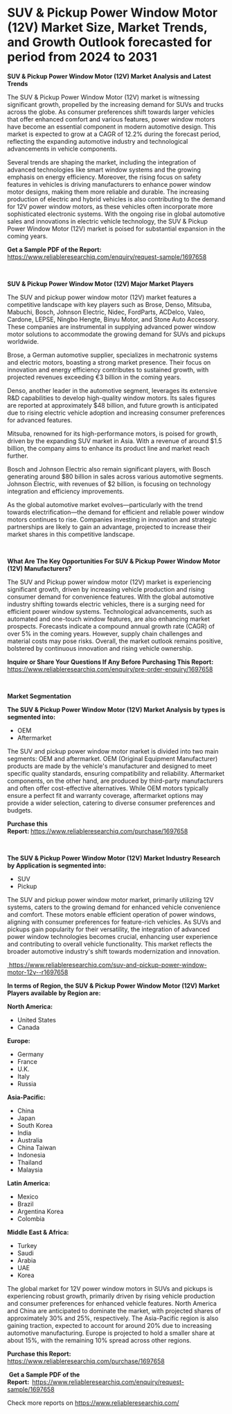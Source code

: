 <p><h1>SUV & Pickup Power Window Motor (12V) Market Size, Market Trends, and Growth Outlook forecasted for period from 2024 to 2031</h1></p><p><strong>SUV & Pickup Power Window Motor (12V) Market Analysis and Latest Trends</strong></p>
<p><p>The SUV & Pickup Power Window Motor (12V) market is witnessing significant growth, propelled by the increasing demand for SUVs and trucks across the globe. As consumer preferences shift towards larger vehicles that offer enhanced comfort and various features, power window motors have become an essential component in modern automotive design. This market is expected to grow at a CAGR of 12.2% during the forecast period, reflecting the expanding automotive industry and technological advancements in vehicle components.</p><p>Several trends are shaping the market, including the integration of advanced technologies like smart window systems and the growing emphasis on energy efficiency. Moreover, the rising focus on safety features in vehicles is driving manufacturers to enhance power window motor designs, making them more reliable and durable. The increasing production of electric and hybrid vehicles is also contributing to the demand for 12V power window motors, as these vehicles often incorporate more sophisticated electronic systems. With the ongoing rise in global automotive sales and innovations in electric vehicle technology, the SUV & Pickup Power Window Motor (12V) market is poised for substantial expansion in the coming years.</p></p>
<p><strong>Get a Sample PDF of the Report:&nbsp;</strong> <a href="https://www.reliableresearchiq.com/enquiry/request-sample/1697658?utm_campaign=1834&utm_medium=2&utm_source=Github&utm_content=ia&utm_term=27122024&utm_id=suv-pickup-power-window-motor-12v">https://www.reliableresearchiq.com/enquiry/request-sample/1697658</a></p>
<p>&nbsp;</p>
<p><strong>SUV & Pickup Power Window Motor (12V) Major Market Players</strong></p>
<p><p>The SUV and pickup power window motor (12V) market features a competitive landscape with key players such as Brose, Denso, Mitsuba, Mabuchi, Bosch, Johnson Electric, Nidec, FordParts, ACDelco, Valeo, Cardone, LEPSE, Ningbo Hengte, Binyu Motor, and Stone Auto Accessory. These companies are instrumental in supplying advanced power window motor solutions to accommodate the growing demand for SUVs and pickups worldwide.</p><p>Brose, a German automotive supplier, specializes in mechatronic systems and electric motors, boasting a strong market presence. Their focus on innovation and energy efficiency contributes to sustained growth, with projected revenues exceeding €3 billion in the coming years.</p><p>Denso, another leader in the automotive segment, leverages its extensive R&D capabilities to develop high-quality window motors. Its sales figures are reported at approximately $48 billion, and future growth is anticipated due to rising electric vehicle adoption and increasing consumer preferences for advanced features.</p><p>Mitsuba, renowned for its high-performance motors, is poised for growth, driven by the expanding SUV market in Asia. With a revenue of around $1.5 billion, the company aims to enhance its product line and market reach further.</p><p>Bosch and Johnson Electric also remain significant players, with Bosch generating around $80 billion in sales across various automotive segments. Johnson Electric, with revenues of $2 billion, is focusing on technology integration and efficiency improvements.</p><p>As the global automotive market evolves—particularly with the trend towards electrification—the demand for efficient and reliable power window motors continues to rise. Companies investing in innovation and strategic partnerships are likely to gain an advantage, projected to increase their market shares in this competitive landscape.</p></p>
<p>&nbsp;</p>
<p><strong>What Are The Key Opportunities For SUV & Pickup Power Window Motor (12V) Manufacturers?</strong></p>
<p><p>The SUV and Pickup power window motor (12V) market is experiencing significant growth, driven by increasing vehicle production and rising consumer demand for convenience features. With the global automotive industry shifting towards electric vehicles, there is a surging need for efficient power window systems. Technological advancements, such as automated and one-touch window features, are also enhancing market prospects. Forecasts indicate a compound annual growth rate (CAGR) of over 5% in the coming years. However, supply chain challenges and material costs may pose risks. Overall, the market outlook remains positive, bolstered by continuous innovation and rising vehicle ownership.</p></p>
<p><strong>Inquire or Share Your Questions If Any Before Purchasing This Report:</strong> <a href="https://www.reliableresearchiq.com/enquiry/pre-order-enquiry/1697658?utm_campaign=1834&utm_medium=2&utm_source=Github&utm_content=ia&utm_term=27122024&utm_id=suv-pickup-power-window-motor-12v">https://www.reliableresearchiq.com/enquiry/pre-order-enquiry/1697658</a></p>
<p>&nbsp;</p>
<p><strong>Market Segmentation</strong></p>
<p><strong>The SUV & Pickup Power Window Motor (12V) Market Analysis by types is segmented into:</strong></p>
<p><ul><li>OEM</li><li>Aftermarket</li></ul></p>
<p><p>The SUV and pickup power window motor market is divided into two main segments: OEM and aftermarket. OEM (Original Equipment Manufacturer) products are made by the vehicle's manufacturer and designed to meet specific quality standards, ensuring compatibility and reliability. Aftermarket components, on the other hand, are produced by third-party manufacturers and often offer cost-effective alternatives. While OEM motors typically ensure a perfect fit and warranty coverage, aftermarket options may provide a wider selection, catering to diverse consumer preferences and budgets.</p></p>
<p><strong>Purchase this Report:&nbsp;</strong><a href="https://www.reliableresearchiq.com/purchase/1697658?utm_campaign=1834&utm_medium=2&utm_source=Github&utm_content=ia&utm_term=27122024&utm_id=suv-pickup-power-window-motor-12v">https://www.reliableresearchiq.com/purchase/1697658</a></p>
<p>&nbsp;</p>
<p><strong>The SUV & Pickup Power Window Motor (12V) Market Industry Research by Application is segmented into:</strong></p>
<p><ul><li>SUV</li><li>Pickup</li></ul></p>
<p><p>The SUV and pickup power window motor market, primarily utilizing 12V systems, caters to the growing demand for enhanced vehicle convenience and comfort. These motors enable efficient operation of power windows, aligning with consumer preferences for feature-rich vehicles. As SUVs and pickups gain popularity for their versatility, the integration of advanced power window technologies becomes crucial, enhancing user experience and contributing to overall vehicle functionality. This market reflects the broader automotive industry's shift towards modernization and innovation.</p></p>
<p><a href="https://www.reliableresearchiq.com/suv-and-pickup-power-window-motor-12v--r1697658?utm_campaign=1834&utm_medium=2&utm_source=Github&utm_content=ia&utm_term=27122024&utm_id=suv-pickup-power-window-motor-12v">&nbsp;https://www.reliableresearchiq.com/suv-and-pickup-power-window-motor-12v--r1697658</a></p>
<p><strong>In terms of Region, the SUV & Pickup Power Window Motor (12V) Market Players available by Region are:</strong></p>
<p>
    <p> <strong> North America: </strong>
        <ul>
            <li>United States</li>
            <li>Canada</li>
        </ul>
        </p> 
    <p> <strong> Europe: </strong>
        <ul>
            <li>Germany</li>
            <li>France</li>
            <li>U.K.</li>
            <li>Italy</li>
            <li>Russia</li>
        </ul>
        </p> 
    <p> <strong> Asia-Pacific: </strong>
        <ul>
            <li>China</li>
            <li>Japan</li>
            <li>South Korea</li>
            <li>India</li>
            <li>Australia</li>
            <li>China Taiwan</li>
            <li>Indonesia</li>
            <li>Thailand</li>
            <li>Malaysia</li>
        </ul>
        </p> 
    <p> <strong> Latin America: </strong>
        <ul>
            <li>Mexico</li>
            <li>Brazil</li>
            <li>Argentina Korea</li>
            <li>Colombia</li>
        </ul>
        </p> 
    <p> <strong> Middle East & Africa: </strong>
        <ul>
            <li>Turkey</li>
            <li>Saudi</li>
            <li>Arabia</li>
            <li>UAE</li>
            <li>Korea</li>
        </ul>
    </p>
    </p>
<p><p>The global market for 12V power window motors in SUVs and pickups is experiencing robust growth, primarily driven by rising vehicle production and consumer preferences for enhanced vehicle features. North America and China are anticipated to dominate the market, with projected shares of approximately 30% and 25%, respectively. The Asia-Pacific region is also gaining traction, expected to account for around 20% due to increasing automotive manufacturing. Europe is projected to hold a smaller share at about 15%, with the remaining 10% spread across other regions.</p></p>
<p><strong>Purchase this Report: </strong><a href="https://www.reliableresearchiq.com/purchase/1697658?utm_campaign=1834&utm_medium=2&utm_source=Github&utm_content=ia&utm_term=27122024&utm_id=suv-pickup-power-window-motor-12v">https://www.reliableresearchiq.com/purchase/1697658</a></p>
<p>&nbsp;<strong>Get a Sample PDF of the Report:&nbsp;&nbsp;</strong><a href="https://www.reliableresearchiq.com/enquiry/request-sample/1697658?utm_campaign=1834&utm_medium=2&utm_source=Github&utm_content=ia&utm_term=27122024&utm_id=suv-pickup-power-window-motor-12v">https://www.reliableresearchiq.com/enquiry/request-sample/1697658</a></p>
<p><strong></strong></p>
<p>Check more reports on <a href="https://www.reliableresearchiq.com/?utm_campaign=1834&utm_medium=2&utm_source=Github&utm_content=ia&utm_term=27122024&utm_id=suv-pickup-power-window-motor-12v">https://www.reliableresearchiq.com/</a></p>